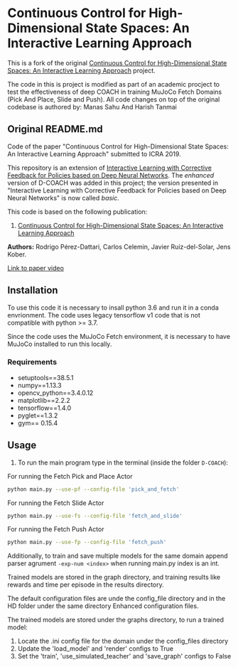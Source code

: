 # Continuous Control for High-Dimensional State Spaces: An Interactive Learning Approach
This is a fork of the original [Continuous Control for High-Dimensional State Spaces: An Interactive Learning Approach](https://github.com/rperezdattari/Continuous-Control-for-High-Dimensional-State-Spaces-An-Interactive-Learning-Approach) project.

The code in this is project is modified as part of an academic procject to test the effectiveness of deep COACH in training MuJoCo Fetch Domains (Pick And Place, Slide and Push).
All code changes on top of the original codebase is authored by: Manas Sahu And Harish Tanmai

## Original README.md
Code of the paper "Continuous Control for High-Dimensional State Spaces: An Interactive Learning Approach" submitted to ICRA 2019.

This repository is an extension of [Interactive Learning with Corrective Feedback for Policies based on Deep Neural Networks](https://github.com/rperezdattari/Interactive-Learning-with-Corrective-Feedback-for-Policies-based-on-Deep-Neural-Networks). The *enhanced* version of D-COACH was added in this project; the version presented in "Interactive Learning with Corrective Feedback for Policies based on Deep Neural Networks" is now called *basic*.

This code is based on the following publication:
1. [Continuous Control for High-Dimensional State Spaces: An Interactive Learning Approach](http://www.jenskober.de/publications/PerezDattari2019ICRA.pdf)

**Authors:** Rodrigo Pérez-Dattari, Carlos Celemin, Javier Ruiz-del-Solar, Jens Kober.

[Link to paper video](https://youtu.be/i4f1D4CH26E)


## Installation

To use this code it is necessary to insall python 3.6 and run it in a conda envrionment.
The code uses legacy tensorflow v1 code that is not compatible with python >= 3.7.

Since the code uses the MuJoCo Fetch environment, it is necessary to have MuJoCo installed to run this locally.


### Requirements
* setuptools==38.5.1
* numpy==1.13.3
* opencv_python==3.4.0.12
* matplotlib==2.2.2
* tensorflow==1.4.0
* pyglet==1.3.2
* gym== 0.15.4

## Usage

1. To run the main program type in the terminal (inside the folder `D-COACH`):

For running the Fetch Pick and Place Actor
```bash 
python main.py --use-pf --config-file 'pick_and_fetch'
```
For running the Fetch Slide Actor
```bash 
python main.py --use-fs --config-file 'fetch_and_slide'
```
For running the Fetch Push Actor
```bash 
python main.py --use-fp --config-file 'fetch_push'
```

Additionally, to train and save multiple models for the same domain append parser agrument ```-exp-num <index>``` when running main.py index is an int.

Trained models are stored in the graph directory, and training results like rewards and time per episode in the results directory. 

The default configuration files are unde the config_file directory and in the HD folder under the same directory Enhanced configuration files.

The trained models are stored under the graphs directory, to run a trained model: 
 1. Locate the <environment>.ini config file for the domain under the config_files directory
 2. Update the 'load_model' and 'render' configs to True
 3. Set the 'train', 'use_simulated_teacher' and 'save_graph' configs to False
